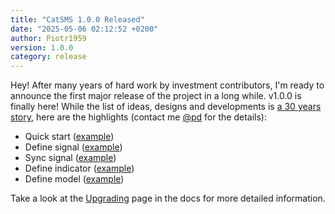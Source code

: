```yaml
---
title: "CatSMS 1.0.0 Released"
date: "2025-05-06 02:12:52 +0200"
author: Piotr1959
version: 1.0.0
category: release
---
```


Hey! After many years of hard work by investment contributors, I'm ready
to announce the first major release of the project in a long while. v1.0.0 is
finally here! While the list of ideas, designs and developments is [a 30 years story][history],
here are the highlights (contact me [@pd](https://www.linkedin.com/in/piotr-dzierzanowski-6205a39a/?trk=opento_sprofile_details) for the details):

- Quick start ([example](https://www.youtube.com/watch?v=wj7fq_3ysZc))
- Define signal ([example](https://www.youtube.com/watch?v=wj7fq_3ysZc))
- Sync signal ([example](https://www.youtube.com/watch?v=wj7fq_3ysZc))
- Define indicator ([example](https://www.youtube.com/watch?v=wj7fq_3ysZc))
- Define model ([example](https://www.youtube.com/watch?v=wj7fq_3ysZc))

Take a look at the [Upgrading][] page in the docs for more detailed information.

[history]: /docs/history/#v1-0-0
[Upgrading]: /docs/upgrading/
